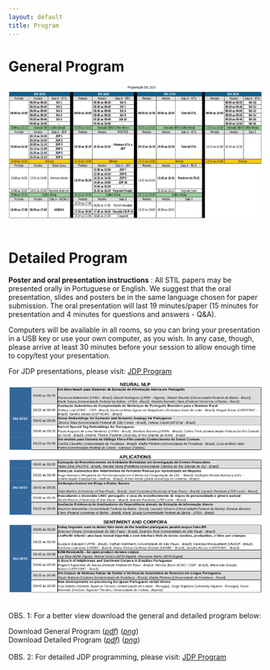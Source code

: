 ```yaml
---
layout: default
title: Program
---
```


# General Program
<center>
<img src="generalprogram.png" alt="General Program STIL 2019" style="width: 650px; height: 268px;"/>
</center>
<br>

# Detailed Program
**Poster and oral presentation instructions** : All STIL papers may be presented orally in Portuguese or English. We suggest that the oral presentation, slides and posters be in the same language chosen for paper submission. The oral presentation will last 19 minutes/paper (15 minutes for presentation and 4 minutes for questions and answers - Q&A).

Computers will be available in all rooms, so you can bring your presentation in a USB key or use your own computer, as you wish. In any case, though, please arrive at least 30 minutes before your session to allow enough time to copy/test your presentation.

For JDP presentations, please visit: [JDP Program](https://sites.google.com/view/jdp2019/)

<center>
<img src="detailedprogram.png" alt="General Program STIL 2019"/>
</center>
<br>

OBS. 1: For a better view download the general and detailed program below:

Download General Program (<a href="generalprogram-stil2019.pdf"><i>pdf</i></a>) (<a href="generalprogram.png"><i>png</i></a>)
<br>
Download Detailed Program (<a href="detailedprogram.pdf"><i>pdf</i></a>) (<a href="detailedprogram.png"><i>png</i></a>)
<br><br>
OBS. 2: For detailed JDP programming, please visit: [JDP Program](https://sites.google.com/view/jdp2019/)
